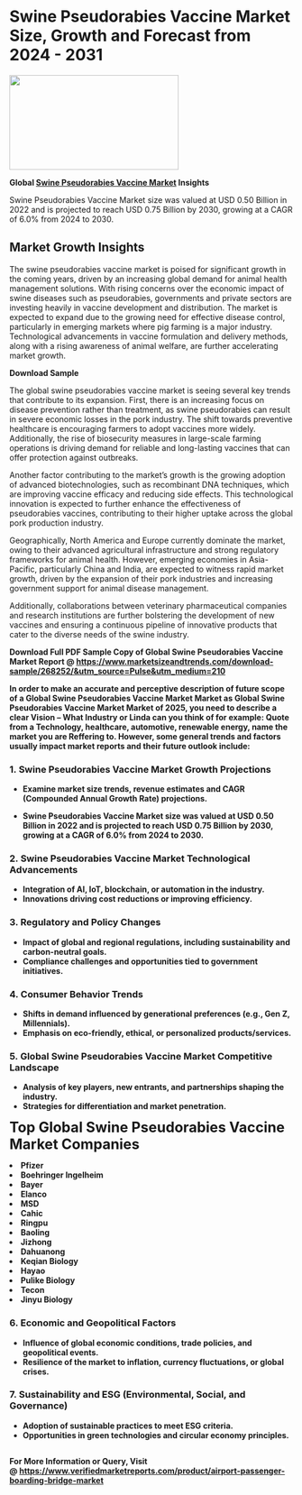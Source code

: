 <H1>Swine Pseudorabies Vaccine Market Size, Growth and Forecast from 2024 - 2031</H1><img class="aligncenter size-medium wp-image-584254" src="https://thirdeyenews.in/wp-content/uploads/2024/09/Global-Market-Research-300x168.jpeg" alt="" width="300" height="168" /><p><strong>Global&nbsp;<a href="https://www.marketsizeandtrends.com/download-sample/268252/&amp;utm_source=Pulse&amp;utm_medium=210">Swine Pseudorabies Vaccine Market</a> Insights</strong></p><p>Swine Pseudorabies Vaccine Market size was valued at USD 0.50 Billion in 2022 and is projected to reach USD 0.75 Billion by 2030, growing at a CAGR of 6.0% from 2024 to 2030.</p><p><h2>Market Growth Insights</h2> <p>The swine pseudorabies vaccine market is poised for significant growth in the coming years, driven by an increasing global demand for animal health management solutions. With rising concerns over the economic impact of swine diseases such as pseudorabies, governments and private sectors are investing heavily in vaccine development and distribution. The market is expected to expand due to the growing need for effective disease control, particularly in emerging markets where pig farming is a major industry. Technological advancements in vaccine formulation and delivery methods, along with a rising awareness of animal welfare, are further accelerating market growth.</p> <p><strong>Download Sample</strong></p> <p>The global swine pseudorabies vaccine market is seeing several key trends that contribute to its expansion. First, there is an increasing focus on disease prevention rather than treatment, as swine pseudorabies can result in severe economic losses in the pork industry. The shift towards preventive healthcare is encouraging farmers to adopt vaccines more widely. Additionally, the rise of biosecurity measures in large-scale farming operations is driving demand for reliable and long-lasting vaccines that can offer protection against outbreaks.</p> <p>Another factor contributing to the market’s growth is the growing adoption of advanced biotechnologies, such as recombinant DNA techniques, which are improving vaccine efficacy and reducing side effects. This technological innovation is expected to further enhance the effectiveness of pseudorabies vaccines, contributing to their higher uptake across the global pork production industry.</p> <p>Geographically, North America and Europe currently dominate the market, owing to their advanced agricultural infrastructure and strong regulatory frameworks for animal health. However, emerging economies in Asia-Pacific, particularly China and India, are expected to witness rapid market growth, driven by the expansion of their pork industries and increasing government support for animal disease management.</p> <p>Additionally, collaborations between veterinary pharmaceutical companies and research institutions are further bolstering the development of new vaccines and ensuring a continuous pipeline of innovative products that cater to the diverse needs of the swine industry.</p> <p><strong></p><p><span class=""><strong>Download Full PDF Sample Copy of Global Swine Pseudorabies Vaccine Market Report</strong> @ <a href="https://www.marketsizeandtrends.com/download-sample/268252/&amp;utm_source=Pulse&amp;utm_medium=210" target="_blank">https://www.marketsizeandtrends.com/download-sample/268252/&amp;utm_source=Pulse&amp;utm_medium=210</a></span></p><p>In order to make an accurate and perceptive description of future scope of a Global&nbsp;Swine Pseudorabies Vaccine Market Market as Global&nbsp;Swine Pseudorabies Vaccine Market Market of 2025, you need to describe a clear Vision &ndash; What Industry or Linda can you think of for example: Quote from a Technology, healthcare, automotive, renewable energy, name the market you are Reffering to. However, some general trends and factors usually impact market reports and their future outlook include:</p><h3>1.&nbsp;<strong>Swine Pseudorabies Vaccine Market Growth Projections</strong></h3><ul><li>Examine market size trends, revenue estimates and CAGR (Compounded Annual Growth Rate) projections.</li><li><p>Swine Pseudorabies Vaccine Market size was valued at USD 0.50 Billion in 2022 and is projected to reach USD 0.75 Billion by 2030, growing at a CAGR of 6.0% from 2024 to 2030.</p></li></ul><h3>2.&nbsp;<strong>Swine Pseudorabies Vaccine Market Technological Advancements</strong></h3><ul><li>Integration of AI, IoT, blockchain, or automation in the industry.</li><li>Innovations driving cost reductions or improving efficiency.</li></ul><h3>3.&nbsp;<strong>Regulatory and Policy Changes</strong></h3><ul><li>Impact of global and regional regulations, including sustainability and carbon-neutral goals.</li><li>Compliance challenges and opportunities tied to government initiatives.</li></ul><h3>4.&nbsp;<strong>Consumer Behavior Trends</strong></h3><ul><li>Shifts in demand influenced by generational preferences (e.g., Gen Z, Millennials).</li><li>Emphasis on eco-friendly, ethical, or personalized products/services.</li></ul><h3>5.&nbsp;<strong>Global Swine Pseudorabies Vaccine Market Competitive Landscape</strong></h3><ul><li>Analysis of key players, new entrants, and partnerships shaping the industry.</li><li>Strategies for differentiation and market penetration.</li></ul><p data-pm-slice="1 1 []"><span style="color: inherit; font-family: inherit; font-size: 25px;">Top Global Swine Pseudorabies Vaccine Market Companies</span></p><div class="" data-test-id=""><p><li>Pfizer</li><li> Boehringer Ingelheim</li><li> Bayer</li><li> Elanco</li><li> MSD</li><li> Cahic</li><li> Ringpu</li><li> Baoling</li><li> Jizhong</li><li> Dahuanong</li><li> Keqian Biology</li><li> Hayao</li><li> Pulike Biology</li><li> Tecon</li><li> Jinyu Biology</li></p></div><h3>6.&nbsp;<strong>Economic and Geopolitical Factors</strong></h3><ul><li>Influence of global economic conditions, trade policies, and geopolitical events.</li><li>Resilience of the market to inflation, currency fluctuations, or global crises.</li></ul><h3>7.&nbsp;<strong>Sustainability and ESG (Environmental, Social, and Governance)</strong></h3><ul><li>Adoption of sustainable practices to meet ESG criteria.</li><li>Opportunities in green technologies and circular economy principles.</li></ul><h2><strong style="font-size: 14px;">For More Information or Query, Visit @&nbsp;</strong><a style="background-color: #ffffff; font-size: 14px;" href="https://www.marketsizeandtrends.com/report/swine-pseudorabies-vaccine-market/" target="_blank">https://www.verifiedmarketreports.com/product/airport-passenger-boarding-bridge-market</a></h2>
